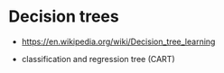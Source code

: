 # Decision trees

- https://en.wikipedia.org/wiki/Decision_tree_learning

- classification and regression tree (CART) 
